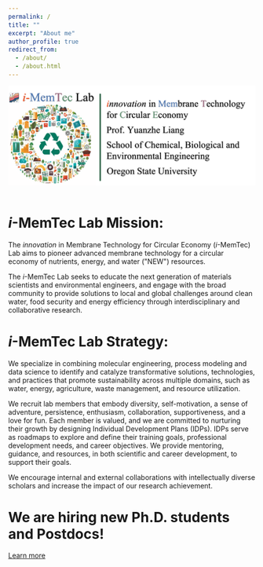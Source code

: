```yaml
---
permalink: /
title: ""
excerpt: "About me"
author_profile: true
redirect_from: 
  - /about/
  - /about.html
---
```


<img src='/images/Firstpage_des.png'>

<br>
<br>

*i*-MemTec Lab Mission:
======
The *innovation* in Membrane Technology for Circular Economy (*i*-MemTec) Lab aims to pioneer advanced membrane technology for a circular economy of nutrients, energy, and water ("NEW") resources.

The *i*-MemTec Lab seeks to educate the next generation of materials scientists and environmental engineers, and engage with the broad community to provide solutions to local and global challenges around clean water, food security and energy efficiency through interdisciplinary and collaborative research.

*i*-MemTec Lab Strategy:
======
We specialize in combining molecular engineering, process modeling and data science to identify and catalyze transformative solutions, technologies, and practices that promote sustainability across multiple domains, such as water, energy, agriculture, waste management, and resource utilization.

We recruit lab members that embody diversity, self-motivation, a sense of adventure, persistence, enthusiasm, collaboration, supportiveness, and a love for fun. Each member is valued, and we are committed to nurturing their growth by designing Individual Development Plans (IDPs). IDPs serve as roadmaps to explore and define their training goals, professional development needs, and career objectives. We provide mentoring, guidance, and resources, in both scientific and career development, to support their goals.

We encourage internal and external collaborations with intellectually diverse scholars and increase the impact of our research achievement.

We are hiring new Ph.D. students and Postdocs!
======
 <a href="https://yuanzheliang.github.io/openings/"> Learn more </a>
